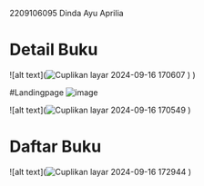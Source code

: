 2209106095
Dinda Ayu Aprilia

# Detail Buku
![alt text](![Cuplikan layar 2024-09-16 170607](https://github.com/user-attachments/assets/817c1605-55ff-430e-ac55-ce86ac54aed9)
)
)

#Landingpage
![image](https://github.com/user-attachments/assets/26877327-5207-438e-a7a7-99169cc755f7)


![alt text](![Cuplikan layar 2024-09-16 170549](https://github.com/user-attachments/assets/e4094ead-bbe8-4d56-a40b-af72c348ae79)
)

# Daftar Buku
![alt text](![Cuplikan layar 2024-09-16 172944](https://github.com/user-attachments/assets/aec74bf8-27c5-4a7f-9c48-680ea6791086)
)
